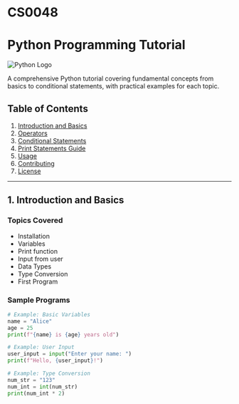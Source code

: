 # CS0048
# Python Programming Tutorial

![Python Logo](https://img.shields.io/badge/Python-3.x-blue?logo=python&logoColor=white)

A comprehensive Python tutorial covering fundamental concepts from basics to conditional statements, with practical examples for each topic.

## Table of Contents

1. [Introduction and Basics](#1-introduction-and-basics)
2. [Operators](#2-operators)
3. [Conditional Statements](#3-conditional-statements)
4. [Print Statements Guide](#print-statements-guide)
5. [Usage](#usage)
6. [Contributing](#contributing)
7. [License](#license)

---

## 1. Introduction and Basics

### Topics Covered
- Installation
- Variables
- Print function
- Input from user
- Data Types
- Type Conversion
- First Program

### Sample Programs
```python
# Example: Basic Variables
name = "Alice"
age = 25
print(f"{name} is {age} years old")

# Example: User Input
user_input = input("Enter your name: ")
print(f"Hello, {user_input}!")

# Example: Type Conversion
num_str = "123"
num_int = int(num_str)
print(num_int * 2)
